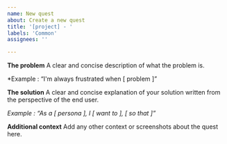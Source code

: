 ```yaml
---
name: New quest
about: Create a new quest
title: '[project] - '
labels: 'Common'
assignees: ''

---
```


**The problem**
A clear and concise description of what the problem is.

*Example : “I'm always frustrated when [ problem ]”

**The solution**
A clear and concise explanation of your solution written from the perspective of the end user.

*Example : “As a [ persona ], I [ want to ], [ so that ]”*

**Additional context**
Add any other context or screenshots about the quest here.

